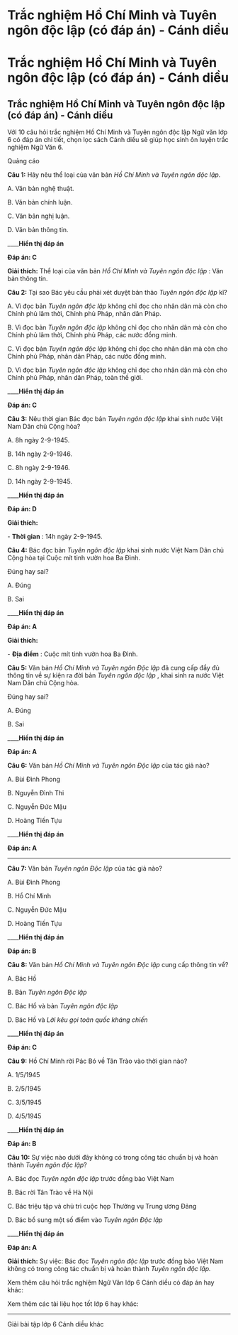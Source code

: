 # Trắc nghiệm Hồ Chí Minh và Tuyên ngôn độc lập (có đáp án) - Cánh diều

# Trắc nghiệm Hồ Chí Minh và Tuyên ngôn độc lập (có đáp án) - Cánh diều

## Trắc nghiệm Hồ Chí Minh và Tuyên ngôn độc lập (có đáp án) - Cánh diều

Với 10 câu hỏi trắc nghiệm Hồ Chí Minh và Tuyên ngôn độc lập Ngữ văn lớp 6 có đáp án chi tiết, chọn lọc sách Cánh diều sẽ giúp học sinh ôn luyện trắc nghiệm Ngữ Văn 6.

Quảng cáo

**Câu 1:** Hãy nêu thể loại của văn bản  _Hồ Chí Minh và Tuyên ngôn độc lập_. 

A. Văn bản nghệ thuật.

B. Văn bản chính luận.

C. Văn bản nghị luận.

D. Văn bản thông tin.

____**Hiển thị đáp án**

**Đáp án: C**

**Giải thích:** Thể loại của văn bản  _Hồ Chí Minh và Tuyên ngôn độc lập_ : Văn bản thông tin.

**Câu 2:** Tại sao Bác yêu cầu phải xét duyệt bản thảo  _Tuyên ngôn độc lập_ kĩ?

A. Vì đọc bản  _Tuyên ngôn độc lập_ không chỉ đọc cho nhân dân mà còn cho Chính phủ lâm thời, Chính phủ Pháp, nhân dân Pháp.

B. Vì đọc bản  _Tuyên ngôn độc lập_ không chỉ đọc cho nhân dân mà còn cho Chính phủ lâm thời, Chính phủ Pháp, các nước đồng minh.

C. Vì đọc bản  _Tuyên ngôn độc lập_ không chỉ đọc cho nhân dân mà còn cho Chính phủ Pháp, nhân dân Pháp, các nước đồng minh.

D. Vì đọc bản  _Tuyên ngôn độc lập_ không chỉ đọc cho nhân dân mà còn cho Chính phủ Pháp, nhân dân Pháp, toàn thế giới.

____**Hiển thị đáp án**

**Đáp án: C**

**Câu 3:** Nêu thời gian Bác đọc bản  _Tuyên ngôn độc lập_ khai sinh nước Việt Nam Dân chủ Cộng hòa?

A. 8h ngày 2-9-1945.

B. 14h ngày 2-9-1946.

C. 8h ngày 2-9-1946.

D. 14h ngày 2-9-1945.

____**Hiển thị đáp án**

**Đáp án: D**

**Giải thích:**

\- **Thời gian** : 14h ngày 2-9-1945.

**Câu 4:** Bác đọc bản  _Tuyên ngôn độc lập_ khai sinh nước Việt Nam Dân chủ Cộng hòa tại Cuộc mít tinh vườn hoa Ba Đình.

Đúng hay sai?

A. Đúng

B. Sai

____**Hiển thị đáp án**

**Đáp án: A**

**Giải thích:**

\- **Địa điểm** : Cuộc mít tinh vườn hoa Ba Đình.

**Câu 5:** Văn bản  _Hồ Chí Minh và Tuyên ngôn Độc lập_ đã cung cấp đầy đủ thông tin về sự kiện ra đời bản  _Tuyên ngôn độc lập_ , khai sinh ra nước Việt Nam Dân chủ Cộng hòa.

Đúng hay sai?

A. Đúng

B. Sai

____**Hiển thị đáp án**

**Đáp án: A**

**Câu 6:** Văn bản  _Hồ Chí Minh và Tuyên ngôn Độc lập_ của tác giả nào?

A. Bùi Đình Phong

B. Nguyễn Đình Thi

C. Nguyễn Đức Mậu

D. Hoàng Tiến Tựu

____**Hiển thị đáp án**

**Đáp án: A**

****

**Câu 7:** Văn bản  _Tuyên ngôn Độc lập_ của tác giả nào?

A. Bùi Đình Phong

B. Hồ Chí Minh

C. Nguyễn Đức Mậu

D. Hoàng Tiến Tựu

____**Hiển thị đáp án**

**Đáp án: B**

**Câu 8:** Văn bản  _Hồ Chí Minh và Tuyên ngôn Độc lập_ cung cấp thông tin về?

A. Bác Hồ

B. Bản _Tuyên ngôn Độc lập_

C. Bác Hồ và bản _Tuyên ngôn độc lập_

D. Bác Hồ và _Lời kêu gọi toàn quốc kháng chiến_

____**Hiển thị đáp án**

**Đáp án: C**

**Câu 9:** Hồ Chí Minh rời Pác Bó về Tân Trào vào thời gian nào?

A. 1/5/1945

B. 2/5/1945

C. 3/5/1945

D. 4/5/1945

____**Hiển thị đáp án**

**Đáp án: B**

**Câu 10:** Sự việc nào dưới đây không có trong công tác chuẩn bị và hoàn thành _Tuyên ngôn độc lập_?

A. Bác đọc _Tuyên ngôn độc lập_ trước đồng bào Việt Nam

B. Bác rời Tân Trào về Hà Nội

C. Bác triệu tập và chủ trì cuộc họp Thường vụ Trung ương Đảng

D. Bác bổ sung một số điểm vào _Tuyên ngôn Độc lập_

____**Hiển thị đáp án**

**Đáp án: A**

**Giải thích:** Sự việc: Bác đọc _Tuyên ngôn độc lập_ trước đồng bào Việt Nam không có trong công tác chuẩn bị và hoàn thành _Tuyên ngôn độc lập._

Xem thêm câu hỏi trắc nghiệm Ngữ Văn lớp 6 Cánh diều có đáp án hay khác:

Xem thêm các tài liệu học tốt lớp 6 hay khác:

* * *

Giải bài tập lớp 6 Cánh diều khác
